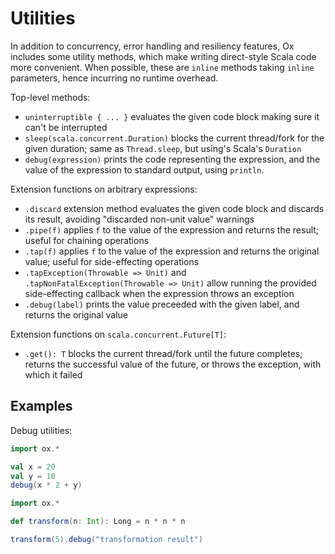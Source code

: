 # Utilities

In addition to concurrency, error handling and resiliency features, Ox includes some utility methods, which make writing
direct-style Scala code more convenient. When possible, these are `inline` methods taking `inline` parameters, hence 
incurring no runtime overhead.

Top-level methods:

* `uninterruptible { ... }` evaluates the given code block making sure it can't be interrupted
* `sleep(scala.concurrent.Duration)` blocks the current thread/fork for the given duration; same as `Thread.sleep`, but
  using's Scala's `Duration` 
* `debug(expression)` prints the code representing the expression, and the value of the expression to standard output,
  using `println`.

Extension functions on arbitrary expressions:

* `.discard` extension method evaluates the given code block and discards its result, avoiding "discarded non-unit 
  value" warnings
* `.pipe(f)` applies `f` to the value of the expression and returns the result; useful for chaining operations
* `.tap(f)` applies `f` to the value of the expression and returns the original value; useful for side-effecting 
  operations
* `.tapException(Throwable => Unit)` and `.tapNonFatalException(Throwable => Unit)` allow running the provided 
  side-effecting callback when the expression throws an exception
* `.debug(label)` prints the value preceeded with the given label, and returns the original value

Extension functions on `scala.concurrent.Future[T]`:

* `.get(): T` blocks the current thread/fork until the future completes; returns the successful value of the future, or 
  throws the exception, with which it failed

## Examples

Debug utilities:

```scala mdoc
import ox.*

val x = 20
val y = 10
debug(x * 2 + y)
```

```scala mdoc
import ox.*

def transform(n: Int): Long = n * n * n

transform(5).debug("transformation result")
```